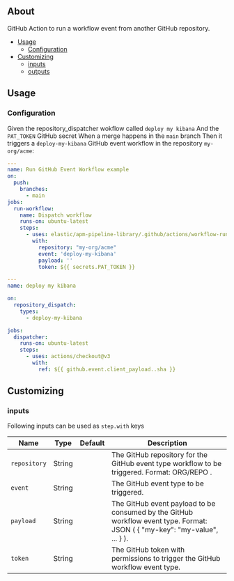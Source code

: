 ## About

GitHub Action to run a workflow event from another GitHub repository.

* [Usage](#usage)
  * [Configuration](#configuration)
* [Customizing](#customizing)
  * [inputs](#inputs)
  * [outputs](#outputs)

## Usage

### Configuration

Given the repository_dispatcher wokflow called `deploy my kibana`
  And the `PAT_TOKEN` GitHub secret
When a merge happens in the `main` branch
Then it triggers a `deploy-my-kibana` GitHub event workflow in the repository `my-org/acme`:

```yaml
---
name: Run GitHub Event Workflow example
on:
  push:
    branches:
      - main
jobs:
  run-workflow:
    name: Dispatch workflow
    runs-on: ubuntu-latest
    steps:
      - uses: elastic/apm-pipeline-library/.github/actions/workflow-run@current
        with:
          repository: "my-org/acme"
          event: 'deploy-my-kibana'
          payload: ''
          token: ${{ secrets.PAT_TOKEN }}
```

```yaml
---
name: deploy my kibana

on:
  repository_dispatch:
    types:
      - deploy-my-kibana

jobs:
  dispatcher:
    runs-on: ubuntu-latest
    steps:
      - uses: actions/checkout@v3
        with:
          ref: ${{ github.event.client_payload..sha }}
```

## Customizing

### inputs

Following inputs can be used as `step.with` keys

| Name              | Type    | Default                     | Description                        |
|-------------------|---------|-----------------------------|------------------------------------|
| `repository`      | String  |                             | The GitHub repository for the GitHub event type workflow to be triggered. Format: ORG/REPO . |
| `event`           | String  |                             | The GitHub event type to be triggered. |
| `payload`         | String  |                             | The GitHub event payload to be consumed by the GitHub workflow event type. Format: JSON ( { "my-key": "my-value", ... } ). |
| `token`           | String  |                             | The GitHub token with permissions to trigger the GitHub workflow event type. |
